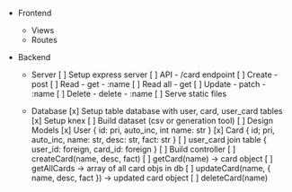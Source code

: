 - Frontend
  - Views
  - Routes

- Backend
  - Server
    [ ] Setup express server
    [ ] API - /card endpoint
      [ ] Create - post
      [ ] Read - get - :name
      [ ] Read all - get
      [ ] Update - patch - :name
      [ ] Delete  - delete - :name
    [ ] Serve static files

  - Database
    [x] Setup table database with user, card, user_card tables
    [x] Setup knex
    [ ] Build dataset (csv or generation tool)
    [ ] Design Models
      [x] User {
            id: pri, auto_inc, int
            name: str
          }
      [x] Card {
            id; pri, auto_inc,
            name: str,
            desc: str,
            fact: str
          }
      [ ] user_card join table {
            user_id: foreign,
            card_id: foreign
          }
    [ ] Build controller
      [ ] createCard(name, desc, fact)
      [ ] getCard(name) -> card object
      [ ] getAllCards -> array of all card objs in db
      [ ] updateCard(name, { name, desc, fact }) -> updated card object
      [ ] deleteCard(name)